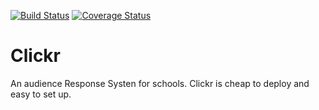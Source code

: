 [![Build Status](https://travis-ci.org/ftes/clickr.svg?branch=master)](https://travis-ci.org/ftes/clickr)
[![Coverage Status](https://coveralls.io/repos/github/ftes/clickr/badge.svg?branch=master)](https://coveralls.io/github/ftes/clickr?branch=master)

# Clickr
An audience Response Systen for schools.
Clickr is cheap to deploy and easy to set up.
